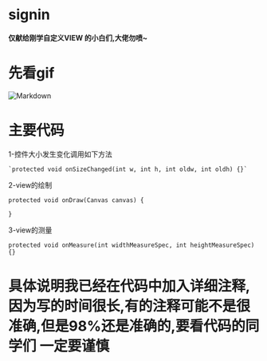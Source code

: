 # signin
**仅献给刚学自定义VIEW 的小白们,大佬勿喷~**

先看gif
=

![Markdown](http://i4.piimg.com/1949/736d8f911c1ab358.gif)

主要代码
=
 1-控件大小发生变化调用如下方法


	`protected void onSizeChanged(int w, int h, int oldw, int oldh) {}`
2-view的绘制

    protected void onDraw(Canvas canvas) {
   
    }

3-view的测量

 	protected void onMeasure(int widthMeasureSpec, int heightMeasureSpec) {}



具体说明我已经在代码中加入详细注释,因为写的时间很长,有的注释可能不是很准确,但是98%还是准确的,要看代码的同学们  一定要谨慎
=

